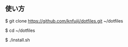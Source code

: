 ## 使い方

  $ git clone https://github.com/knfujii/dotfiles.git ~/dotfiles 

  $ cd ~/dotfiles 

  $ ./install.sh
